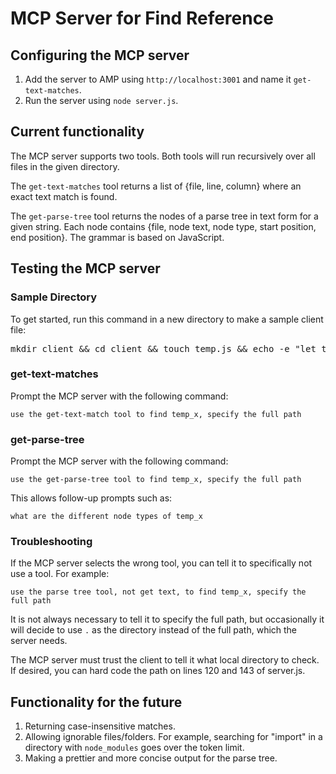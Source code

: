 # MCP Server for Find Reference

## Configuring the MCP server

1. Add the server to AMP using ```http://localhost:3001``` and name it ```get-text-matches```.
2. Run the server using ```node server.js```.

## Current functionality

The MCP server supports two tools. Both tools will run recursively over all files in the given directory.

The ```get-text-matches``` tool returns a list of {file, line, column} where an exact text match is found.

The ```get-parse-tree``` tool returns the nodes of a parse tree in text form for a given string. Each node contains {file, node text, node type, start position, end position}. The grammar is based on JavaScript.

## Testing the MCP server

### Sample Directory
To get started, run this command in a new directory to make a sample client file:

<pre>mkdir client && cd client && touch temp.js && echo -e "let temp_x = 5;\n\ntemp_x = 7 + 4;\n\nconsole.log(temp_x);" > temp.js</pre>

### get-text-matches

Prompt the MCP server with the following command:

```use the get-text-match tool to find temp_x, specify the full path```

### get-parse-tree
Prompt the MCP server with the following command:

```use the get-parse-tree tool to find temp_x, specify the full path```

This allows follow-up prompts such as:

```what are the different node types of temp_x```

### Troubleshooting
If the MCP server selects the wrong tool, you can tell it to specifically not use a tool. For example:

```use the parse tree tool, not get text, to find temp_x, specify the full path```

It is not always necessary to tell it to specify the full path, but occasionally it will decide to use ```.``` as the directory instead of the full path, which the server needs.

The MCP server must trust the client to tell it what local directory to check. If desired, you can hard code the path on lines 120 and 143 of server.js.

## Functionality for the future

1. Returning case-insensitive matches.
2. Allowing ignorable files/folders. For example, searching for "import" in a directory with ```node_modules``` goes over the token limit.
3. Making a prettier and more concise output for the parse tree.